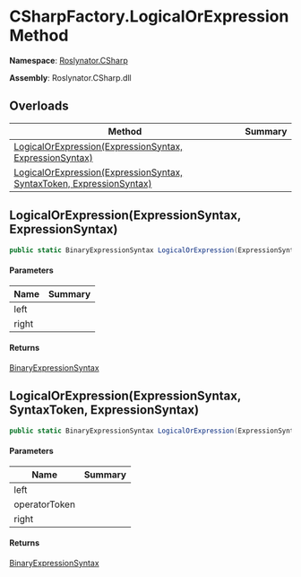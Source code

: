 # CSharpFactory\.LogicalOrExpression Method

**Namespace**: [Roslynator.CSharp](../../README.md)

**Assembly**: Roslynator\.CSharp\.dll

## Overloads

| Method | Summary |
| ------ | ------- |
| [LogicalOrExpression(ExpressionSyntax, ExpressionSyntax)](#Roslynator_CSharp_CSharpFactory_LogicalOrExpression_Microsoft_CodeAnalysis_CSharp_Syntax_ExpressionSyntax_Microsoft_CodeAnalysis_CSharp_Syntax_ExpressionSyntax_) | |
| [LogicalOrExpression(ExpressionSyntax, SyntaxToken, ExpressionSyntax)](#Roslynator_CSharp_CSharpFactory_LogicalOrExpression_Microsoft_CodeAnalysis_CSharp_Syntax_ExpressionSyntax_Microsoft_CodeAnalysis_SyntaxToken_Microsoft_CodeAnalysis_CSharp_Syntax_ExpressionSyntax_) | |

## LogicalOrExpression\(ExpressionSyntax, ExpressionSyntax\)<a name="Roslynator_CSharp_CSharpFactory_LogicalOrExpression_Microsoft_CodeAnalysis_CSharp_Syntax_ExpressionSyntax_Microsoft_CodeAnalysis_CSharp_Syntax_ExpressionSyntax_"></a>

```csharp
public static BinaryExpressionSyntax LogicalOrExpression(ExpressionSyntax left, ExpressionSyntax right)
```

#### Parameters

| Name | Summary |
| ---- | ------- |
| left | |
| right | |

#### Returns

[BinaryExpressionSyntax](https://docs.microsoft.com/en-us/dotnet/api/microsoft.codeanalysis.csharp.syntax.binaryexpressionsyntax)

## LogicalOrExpression\(ExpressionSyntax, SyntaxToken, ExpressionSyntax\)<a name="Roslynator_CSharp_CSharpFactory_LogicalOrExpression_Microsoft_CodeAnalysis_CSharp_Syntax_ExpressionSyntax_Microsoft_CodeAnalysis_SyntaxToken_Microsoft_CodeAnalysis_CSharp_Syntax_ExpressionSyntax_"></a>

```csharp
public static BinaryExpressionSyntax LogicalOrExpression(ExpressionSyntax left, SyntaxToken operatorToken, ExpressionSyntax right)
```

#### Parameters

| Name | Summary |
| ---- | ------- |
| left | |
| operatorToken | |
| right | |

#### Returns

[BinaryExpressionSyntax](https://docs.microsoft.com/en-us/dotnet/api/microsoft.codeanalysis.csharp.syntax.binaryexpressionsyntax)

